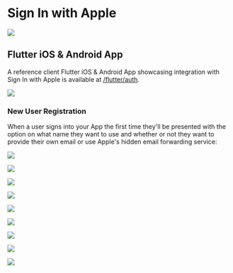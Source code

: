 # Sign In with Apple

![](https://raw.githubusercontent.com/ServiceStack/docs/master/docs/images/dev/web-signin-with-apple-login.png)

## Flutter iOS & Android App

A reference client Flutter iOS & Android App showcasing integration with Sign In with Apple is available at [/flutter/auth](https://github.com/NetCoreApps/AppleSignIn/tree/master/flutter/auth).

![](https://raw.githubusercontent.com/ServiceStack/docs/master/docs/images/dev/android-flutter-auth.png)

### New User Registration

When a user signs into your App the first time they'll be presented with the option on what name they want to use and whether or not they want to provide their own email or use Apple's hidden email forwarding service:

![](https://raw.githubusercontent.com/ServiceStack/docs/master/docs/images/dev/ios-flutter-sign-in-with-apple-new-user.png)

![](https://raw.githubusercontent.com/ServiceStack/docs/master/docs/images/dev/android-flutter-auth-request.png)

![](https://raw.githubusercontent.com/ServiceStack/docs/master/docs/images/dev/ios-flutter-auth-request.jpeg)

![](https://raw.githubusercontent.com/ServiceStack/docs/master/docs/images/dev/android-flutter-secure.png)


![](https://raw.githubusercontent.com/ServiceStack/docs/master/docs/images/dev/appleid-manage-signin.png)

![](https://raw.githubusercontent.com/ServiceStack/docs/master/docs/images/dev/appleid-reset-signin.png)

![](https://raw.githubusercontent.com/ServiceStack/docs/master/docs/images/dev/ios-swiftui-xcode-capability.png)

![](https://raw.githubusercontent.com/ServiceStack/docs/master/docs/images/dev/ios-swiftui-home.png)

![](https://raw.githubusercontent.com/ServiceStack/docs/master/docs/images/dev/ios-swiftui-signin-with-apple-splash.png)
